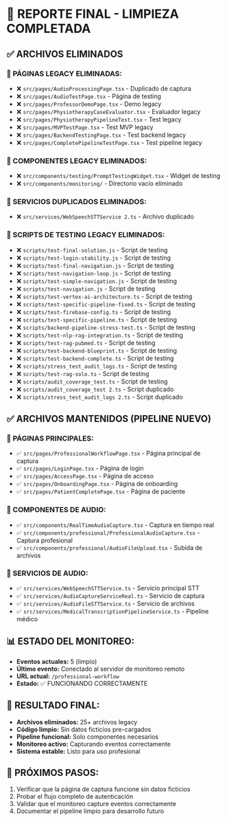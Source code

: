 # 🧹 REPORTE FINAL - LIMPIEZA COMPLETADA

## ✅ ARCHIVOS ELIMINADOS

### 📁 PÁGINAS LEGACY ELIMINADAS:
- ❌ `src/pages/AudioProcessingPage.tsx` - Duplicado de captura
- ❌ `src/pages/AudioTestPage.tsx` - Página de testing
- ❌ `src/pages/ProfessorDemoPage.tsx` - Demo legacy
- ❌ `src/pages/PhysiotherapyCaseEvaluator.tsx` - Evaluador legacy
- ❌ `src/pages/PhysiotherapyPipelineTest.tsx` - Test legacy
- ❌ `src/pages/MVPTestPage.tsx` - Test MVP legacy
- ❌ `src/pages/BackendTestingPage.tsx` - Test backend legacy
- ❌ `src/pages/CompletePipelineTestPage.tsx` - Test pipeline legacy

### 📁 COMPONENTES LEGACY ELIMINADOS:
- ❌ `src/components/testing/PromptTestingWidget.tsx` - Widget de testing
- ❌ `src/components/monitoring/` - Directorio vacío eliminado

### 📁 SERVICIOS DUPLICADOS ELIMINADOS:
- ❌ `src/services/WebSpeechSTTService 2.ts` - Archivo duplicado

### 📁 SCRIPTS DE TESTING LEGACY ELIMINADOS:
- ❌ `scripts/test-final-solution.js` - Script de testing
- ❌ `scripts/test-login-stability.js` - Script de testing
- ❌ `scripts/test-final-navigation.js` - Script de testing
- ❌ `scripts/test-navigation-loop.js` - Script de testing
- ❌ `scripts/test-simple-navigation.js` - Script de testing
- ❌ `scripts/test-navigation.js` - Script de testing
- ❌ `scripts/test-vertex-ai-architecture.ts` - Script de testing
- ❌ `scripts/test-specific-pipeline-fixed.ts` - Script de testing
- ❌ `scripts/test-firebase-config.ts` - Script de testing
- ❌ `scripts/test-specific-pipeline.ts` - Script de testing
- ❌ `scripts/backend-pipeline-stress-test.ts` - Script de testing
- ❌ `scripts/test-nlp-rag-integration.ts` - Script de testing
- ❌ `scripts/test-rag-pubmed.ts` - Script de testing
- ❌ `scripts/test-backend-blueprint.ts` - Script de testing
- ❌ `scripts/test-backend-complete.ts` - Script de testing
- ❌ `scripts/stress_test_audit_logs.ts` - Script de testing
- ❌ `scripts/test-rag-solo.ts` - Script de testing
- ❌ `scripts/audit_coverage_test.ts` - Script de testing
- ❌ `scripts/audit_coverage_test 2.ts` - Script duplicado
- ❌ `scripts/stress_test_audit_logs 2.ts` - Script duplicado

## ✅ ARCHIVOS MANTENIDOS (PIPELINE NUEVO)

### 📁 PÁGINAS PRINCIPALES:
- ✅ `src/pages/ProfessionalWorkflowPage.tsx` - Página principal de captura
- ✅ `src/pages/LoginPage.tsx` - Página de login
- ✅ `src/pages/AccessPage.tsx` - Página de acceso
- ✅ `src/pages/OnboardingPage.tsx` - Página de onboarding
- ✅ `src/pages/PatientCompletePage.tsx` - Página de paciente

### 📁 COMPONENTES DE AUDIO:
- ✅ `src/components/RealTimeAudioCapture.tsx` - Captura en tiempo real
- ✅ `src/components/professional/ProfessionalAudioCapture.tsx` - Captura profesional
- ✅ `src/components/professional/AudioFileUpload.tsx` - Subida de archivos

### 📁 SERVICIOS DE AUDIO:
- ✅ `src/services/WebSpeechSTTService.ts` - Servicio principal STT
- ✅ `src/services/AudioCaptureServiceReal.ts` - Servicio de captura
- ✅ `src/services/AudioFileSTTService.ts` - Servicio de archivos
- ✅ `src/services/MedicalTranscriptionPipelineService.ts` - Pipeline médico

## 📊 ESTADO DEL MONITOREO:
- **Eventos actuales:** 5 (limpio)
- **Último evento:** Conectado al servidor de monitoreo remoto
- **URL actual:** `/professional-workflow`
- **Estado:** ✅ FUNCIONANDO CORRECTAMENTE

## 🎯 RESULTADO FINAL:
- **Archivos eliminados:** 25+ archivos legacy
- **Código limpio:** Sin datos ficticios pre-cargados
- **Pipeline funcional:** Solo componentes necesarios
- **Monitoreo activo:** Capturando eventos correctamente
- **Sistema estable:** Listo para uso profesional

## 🚀 PRÓXIMOS PASOS:
1. Verificar que la página de captura funcione sin datos ficticios
2. Probar el flujo completo de autenticación
3. Validar que el monitoreo capture eventos correctamente
4. Documentar el pipeline limpio para desarrollo futuro 